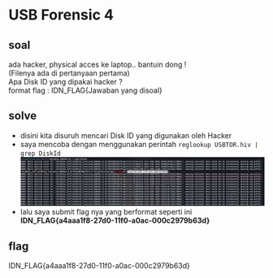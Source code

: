 # USB Forensic 4
## soal
ada hacker, physical acces ke laptop.. bantuin dong ! \
(Filenya ada di pertanyaan pertama) \
Apa Disk ID yang dipakai hacker ? \
format flag : IDN_FLAG{Jawaban yang disoal}

## solve
- disini kita disuruh mencari Disk ID yang digunakan oleh Hacker
- saya mencoba dengan menggunakan perintah ```reglookup USBTOR.hiv | grep DiskId```
  ![alt text](<images/USB Forensic 4/image.png>)
- lalu saya submit flag nya yang berformat seperti ini **IDN_FLAG{a4aaa1f8-27d0-11f0-a0ac-000c2979b63d}**

## flag
IDN_FLAG{a4aaa1f8-27d0-11f0-a0ac-000c2979b63d}
